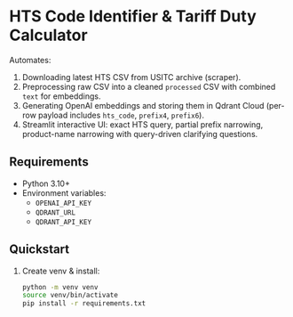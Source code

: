 # HTS Code Identifier & Tariff Duty Calculator

Automates:

1. Downloading latest HTS CSV from USITC archive (scraper).
2. Preprocessing raw CSV into a cleaned `processed` CSV with combined `text` for embeddings.
3. Generating OpenAI embeddings and storing them in Qdrant Cloud (per-row payload includes `hts_code`, `prefix4`, `prefix6`).
4. Streamlit interactive UI: exact HTS query, partial prefix narrowing, product-name narrowing with query-driven clarifying questions.

## Requirements

- Python 3.10+
- Environment variables:
  - `OPENAI_API_KEY`
  - `QDRANT_URL`
  - `QDRANT_API_KEY`

## Quickstart

1. Create venv & install:

   ```bash
   python -m venv venv
   source venv/bin/activate
   pip install -r requirements.txt
